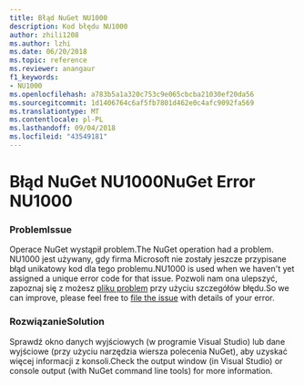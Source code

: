 ```yaml
---
title: Błąd NuGet NU1000
description: Kod błędu NU1000
author: zhili1208
ms.author: lzhi
ms.date: 06/20/2018
ms.topic: reference
ms.reviewer: anangaur
f1_keywords:
- NU1000
ms.openlocfilehash: a783b5a1a320c753c9e065cbcba21030ef20da56
ms.sourcegitcommit: 1d1406764c6af5fb7801d462e0c4afc9092fa569
ms.translationtype: MT
ms.contentlocale: pl-PL
ms.lasthandoff: 09/04/2018
ms.locfileid: "43549181"
---
```

# <a name="nuget-error-nu1000"></a><span data-ttu-id="eb662-103">Błąd NuGet NU1000</span><span class="sxs-lookup"><span data-stu-id="eb662-103">NuGet Error NU1000</span></span>

### <a name="issue"></a><span data-ttu-id="eb662-104">Problem</span><span class="sxs-lookup"><span data-stu-id="eb662-104">Issue</span></span>
<span data-ttu-id="eb662-105">Operace NuGet wystąpił problem.</span><span class="sxs-lookup"><span data-stu-id="eb662-105">The NuGet operation had a problem.</span></span> <span data-ttu-id="eb662-106">NU1000 jest używany, gdy firma Microsoft nie zostały jeszcze przypisane błąd unikatowy kod dla tego problemu.</span><span class="sxs-lookup"><span data-stu-id="eb662-106">NU1000 is used when we haven't yet assigned a unique error code for that issue.</span></span> <span data-ttu-id="eb662-107">Pozwoli nam ona ulepszyć, zapoznaj się z możesz [pliku problem](https://github.com/nuget/home/issues) przy użyciu szczegółów błędu.</span><span class="sxs-lookup"><span data-stu-id="eb662-107">So we can improve, please feel free to [file the issue](https://github.com/nuget/home/issues) with details of your error.</span></span>

### <a name="solution"></a><span data-ttu-id="eb662-108">Rozwiązanie</span><span class="sxs-lookup"><span data-stu-id="eb662-108">Solution</span></span>
<span data-ttu-id="eb662-109">Sprawdź okno danych wyjściowych (w programie Visual Studio) lub dane wyjściowe (przy użyciu narzędzia wiersza polecenia NuGet), aby uzyskać więcej informacji z konsoli.</span><span class="sxs-lookup"><span data-stu-id="eb662-109">Check the output window (in Visual Studio) or console output (with NuGet command line tools) for more information.</span></span>
